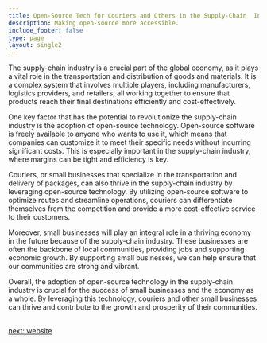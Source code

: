 ```yaml
---
title: Open-Source Tech for Couriers and Others in the Supply-Chain  Industry
description: Making open-source more accessible.
include_footer: false
type: page
layout: single2
---
```


<p>
The supply-chain industry is a crucial part of the global economy, as it plays a vital role in the transportation and distribution of goods and materials. It is a complex system that involves multiple players, including manufacturers, logistics providers, and retailers, all working together to ensure that products reach their final destinations efficiently and cost-effectively.

One key factor that has the potential to revolutionize the supply-chain industry is the adoption of open-source technology. Open-source software is freely available to anyone who wants to use it, which means that companies can customize it to meet their specific needs without incurring significant costs. This is especially important in the supply-chain industry, where margins can be tight and efficiency is key.

Couriers, or small businesses that specialize in the transportation and delivery of packages, can also thrive in the supply-chain industry by leveraging open-source technology. By utilizing open-source software to optimize routes and streamline operations, couriers can differentiate themselves from the competition and provide a more cost-effective service to their customers.

Moreover, small businesses will play an integral role in a thriving economy in the future because of the supply-chain industry. These businesses are often the backbone of local communities, providing jobs and supporting economic growth. By supporting small businesses, we can help ensure that our communities are strong and vibrant.

Overall, the adoption of open-source technology in the supply-chain industry is crucial for the success of small businesses and the economy as a whole. By leveraging this technology, couriers and other small businesses can thrive and contribute to the growth and prosperity of their communities.

<br>
<a href="https://workdojos.com/couriers/website">next: website</a>
<br>
</p>
